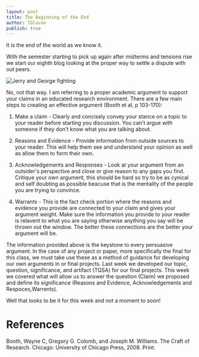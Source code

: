 ```yaml
---
layout: post
title: The Beginning of the End
author: TGlavan
publish: true
---
```


It is the end of the world as we know it.

With the semester starting to pick up again after midterms and tensions rise we start our eighth blog looking at the proper way to settle a dispute with out peers.  

![Jerry and George fighting](http://33.media.tumblr.com/tumblr_ltrjw896X91qj4qpio1_400.gif)

No, not that way.  I am referring to a proper academic argument to support your claims in an educated research environment.  There are a few main steps to creating an effective argument (Booth et al, p 103-170):

1. Make a claim - Clearly and concisely convey your stance on a topic to your reader before starting you discussion.  You can't argue with someone if they don't know what you are talking about.

2. Reasons and Evidence - Provide information from outside sources to your reader.  This will help them see and understand your opinion as well as allow them to form their own.

3. Acknowledgements and Responses - Look at your argument from an outsider's perspective and close or give reason to any gaps you find. Critique your own argument, this should be hard so try to be as cynical and self doubting as possible beacuse that is the mentality of the people you are trying to convince.

4. Warrants - This is the fact check portion where the reasons and evidence you provide are connected to your claim and gives your argument weight.  Make sure the information you provide to your reader is relavent to what you are saying otherwise anything you say will be thrown out the window.  The better these connections are the better your argument will be.

The information provided above is the keystone to every persuasive argument.  In the case of any project or paper, more specifically the final for this class,  we must take use these as a method of guidance for developing our own arguments in or final projects.  Last week we developed our topic, question, significance, and artifact (TQSA) for our final projects.  This week we covered what will allow us to answer the question (Claim) we proposed and define its significance (Reasons and Evidence, Acknowledgements and Respoces,Warrents).

Well that looks to be it for this week and not a moment to soon!  

# References

Booth, Wayne C, Gregory G. Colomb, and Joseph M. Williams. The Craft of Research. Chicago: University of Chicago Press, 2008. Print.

